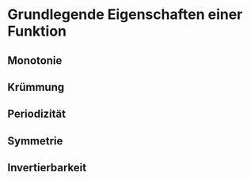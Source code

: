 # Grundlegende Eigenschaften einer Funktion

## Monotonie

## Krümmung

## Periodizität

## Symmetrie

## Invertierbarkeit
